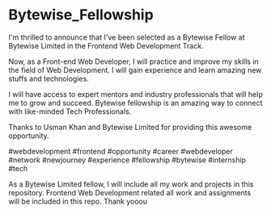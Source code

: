 # Bytewise_Fellowship
I'm thrilled to announce that I've been selected as a Bytewise Fellow at Bytewise Limited in the Frontend Web Development Track.

Now, as a Front-end Web Developer, I will practice and improve my skills in the field of Web Development. I will gain experience and learn amazing new stuffs and technologies.

I will have access to expert mentors and industry professionals that will help me to grow and succeed. Bytewise fellowship is an amazing way to connect with like-minded Tech Professionals.

Thanks to Usman Khan and Bytewise Limited for providing this awesome opportunity.

#webdevelopment #frontend #opportunity #career #webdeveloper #network #newjourney #experience #fellowship #bytewise #internship #tech

As a Bytewise Limited fellow, I will include all my work and projects in this repository. Frontend Web Development related all work and assignments will be included in this repo.
Thank yooou
